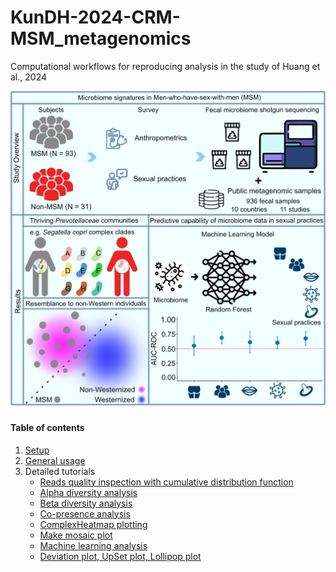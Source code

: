 # KunDH-2024-CRM-MSM_metagenomics
Computational workflows for reproducing analysis in the study of Huang et al., 2024

![Graphical abstract](./images/graphical_abstract.jpg)

#### Table of contents
1. [Setup]()
2. [General usage]()
3. Detailed tutorials
    * [Reads quality inspection with cumulative distribution function](./docs/cumulative_distribution_function.md)
    * [Alpha diversity analysis](./docs/alpha_diversity_analysis.md)
    * [Beta diversity analysis](./docs/beta_diversity_analysis.md)
    * [Co-presence analysis](./docs/copresence_analysis.md)
    * [ComplexHeatmap plotting](./docs/make_ComplexHeatmap.md)
    * [Make mosaic plot](./docs/make_mosaic_plot.md)
    * [Machine learning analysis](./docs/machine_learning_analysis.md)
    * [Deviation plot, UpSet plot, Lollipop plot](./docs/several_plots.md)